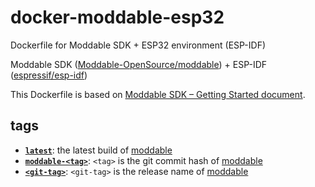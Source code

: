 # docker-moddable-esp32

Dockerfile for Moddable SDK + ESP32 environment (ESP-IDF)

Moddable SDK ([Moddable-OpenSource/moddable](https://github.com/Moddable-OpenSource/moddable)) + ESP-IDF ([espressif/esp-idf](https://github.com/espressif/esp-idf))

This Dockerfile is based on [Moddable SDK – Getting Started document](https://github.com/Moddable-OpenSource/moddable/blob/public/documentation/Moddable%20SDK%20-%20Getting%20Started.md).

## tags

* [__`latest`__](https://hub.docker.com/repository/registry-1.docker.io/tiryoh/moddable-esp32/tags?page=1&name=latest): the latest build of [moddable](https://github.com/Moddable-OpenSource/moddable)
* [__`moddable-<tag>`__](https://hub.docker.com/repository/registry-1.docker.io/tiryoh/moddable-esp32/tags?page=1&name=moddable-): `<tag>` is the git commit hash of [moddable](https://github.com/Moddable-OpenSource/moddable)
* [__`<git-tag>`__](https://hub.docker.com/repository/registry-1.docker.io/tiryoh/moddable-esp32/tags?page=1&name=OS): `<git-tag>` is the release name of [moddable](https://github.com/Moddable-OpenSource/moddable)
